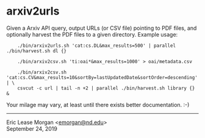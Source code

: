 # arxiv2urls

Given a Arxiv API query, output URLs (or CSV file) pointing to PDF files, and optionally harvest the PDF files to a given directory. Example usage:

        ./bin/arxiv2urls.sh 'cat:cs.DL&max_results=500' | parallel ./bin/harvest.sh dl {}

        ./bin/arxiv2csv.sh 'ti:oai*&max_results=1000' > oai/metadata.csv

        ./bin/arxiv2csv.sh 'cat:cs.CV&max_results=10&sortBy=lastUpdatedDate&sortOrder=descending' | \
        csvcut -c url | tail -n +2 | parallel ./bin/harvest.sh library {} &
        
Your milage may vary, at least until there exists better documentation.  :-)

--- 
Eric Lease Morgan &lt;emorgan@nd.edu&gt;  
September 24, 2019
